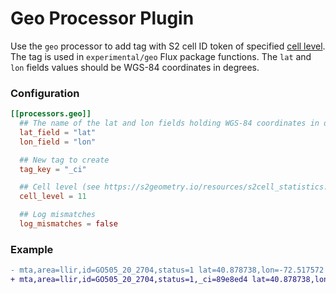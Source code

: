 # Geo Processor Plugin

Use the `geo` processor to add tag with S2 cell ID token of specified [cell level][cell levels].
The tag is used in `experimental/geo` Flux package functions.
The `lat` and `lon` fields values should be WGS-84 coordinates in degrees.

### Configuration

```toml
[[processors.geo]]
  ## The name of the lat and lon fields holding WGS-84 coordinates in degrees
  lat_field = "lat"
  lon_field = "lon"

  ## New tag to create
  tag_key = "_ci"

  ## Cell level (see https://s2geometry.io/resources/s2cell_statistics.html)
  cell_level = 11

  ## Log mismatches
  log_mismatches = false
```

### Example

```diff
- mta,area=llir,id=GO505_20_2704,status=1 lat=40.878738,lon=-72.517572 1560540094
+ mta,area=llir,id=GO505_20_2704,status=1,_ci=89e8ed4 lat=40.878738,lon=-72.517572 1560540094
```

[cell levels]: https://s2geometry.io/resources/s2cell_statistics.html
